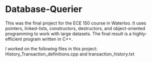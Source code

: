 # Database-Querier

This was the final project for the ECE 150 course in Waterloo. It uses pointers, linked-lists, constructors, destructors, and object-oriented programming to work with large datasets. The final result is a highly-efficient program written in C++.

I worked on the following files in this project: History_Transaction_definitions.cpp and transaction_history.txt
